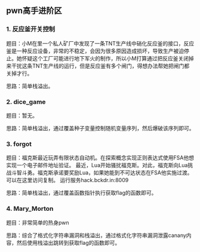 ## pwn高手进阶区
### 1. 反应釜开关控制
题目：小M在里一个私人矿厂中发现了一条TNT生产线中硝化反应釜的接口，反应釜是一种反应设备，非常的不稳定，会因为很多原因造成损坏，导致生产被迫停止。她怀疑这个工厂可能进行地下军火的制作，所以小M打算通过把反应釜关闭掉来干扰这条TNT生产线的运行，但是反应釜有多个闸门，得想办法帮她把闸门都关掉才行。

思路：简单栈溢出。

### 2. dice_game
题目：暂无。

思路：简单栈溢出，通过覆盖种子变量控制随机变量序列，然后爆破该序列即可。

### 3. forgot
题目：福克斯最近玩弄有限状态自动机。在探索概念实现正则表达式使用FSA他想实现一个电子邮件地址验证。 最近，Lua开始骚扰福克斯。对此，福克斯向Lua挑战斗智斗勇。福克斯承诺要奖励Lua，如果她能到不可达状态在FSA他实施过渡。可以在这里访问复制。 运行服务hack.bckdr.in:8009

思路：简单栈溢出，通过覆盖函数指针执行获取flag的函数即可。

### 4. Mary_Morton
题目：非常简单的热身pwn

思路：综合了格式化字符串漏洞和栈溢出，通过格式化字符串漏洞泄露canany内容，然后使用栈溢出跳转到获取flag的函数即可。
